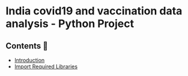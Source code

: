 # India covid19 and vaccination data analysis - Python Project

## Contents 📖
- [Introduction](#introduction)
- [Import Required Libraries](#import-required-libraries)
